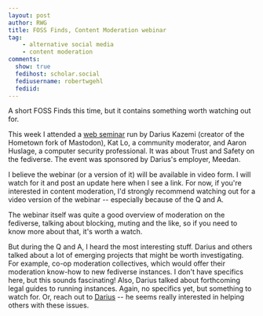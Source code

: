 ```yaml
---
layout: post
author: RWG
title: FOSS Finds, Content Moderation webinar
tag:
    - alternative social media
    - content moderation
comments:
  show: true
  fedihost: scholar.social
  fediusername: robertwgehl
  fediid:
---
```

A short FOSS Finds this time, but it contains something worth watching out for.

This week I attended a [web seminar](https://meedan.com/event/webinar-trust-and-safety-on-the-fediverse) run by Darius Kazemi (creator of the Hometown fork of Mastodon), Kat Lo, a community moderator, and Aaron Huslage, a computer security professional. It was about Trust and Safety on the fediverse. The event was sponsored by Darius's employer, Meedan.

I believe the webinar (or a version of it) will be available in video form. I will watch for it and post an update here when I see a link. For now, if you're interested in content moderation, I'd strongly recommend watching out for a video version of the webinar -- especially because of the Q and A.

The webinar itself was quite a good overview of moderation on the fediverse, talking about blocking, muting and the like, so if you need to know more about that, it's worth a watch.

But during the Q and A, I heard the most interesting stuff. Darius and others talked about a lot of emerging projects that might be worth investigating. For example, co-op moderation collectives, which would offer their moderation know-how to new fediverse instances. I don't have specifics here, but this sounds fascinating! Also, Darius talked about forthcoming legal guides to running instances. Again, no specifics yet, but something to watch for. Or, reach out to [Darius](http://tinysubversions.com/) -- he seems really interested in helping others with these issues.
